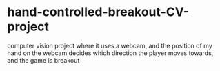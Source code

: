 # hand-controlled-breakout-CV-project
computer vision project where it uses a webcam, and the position of my hand on the webcam decides which direction the player moves towards, and the game is breakout
